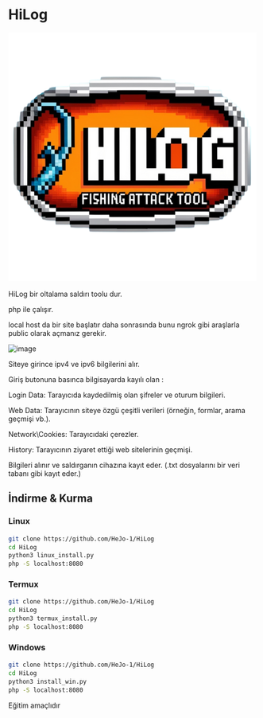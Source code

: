 # HiLog
![image](https://github.com/HeJo-1/HiLog/blob/main/logo.png)

HiLog bir oltalama saldırı toolu dur.

php ile çalışır.

local host da bir site başlatır daha sonrasında bunu ngrok gibi araşlarla public olarak açmanız gerekir.

![image](https://github.com/user-attachments/assets/10274f8b-d641-4f26-a31e-56587879b3a2)


Siteye girince ipv4 ve ipv6 bilgilerini alır.

Giriş butonuna basınca bilgisayarda kayılı olan :

Login Data: Tarayıcıda kaydedilmiş olan şifreler ve oturum bilgileri.

Web Data: Tarayıcının siteye özgü çeşitli verileri (örneğin, formlar, arama geçmişi vb.).

Network\Cookies: Tarayıcıdaki çerezler.

History: Tarayıcının ziyaret ettiği web sitelerinin geçmişi.

Bilgileri alınır ve saldırganın cihazına kayıt eder.
(.txt dosyalarını bir veri tabanı gibi kayıt eder.)
## İndirme & Kurma

### Linux
   ```bash
   git clone https://github.com/HeJo-1/HiLog
   cd HiLog
   python3 linux_install.py
   php -S localhost:8080
```
### Termux 
   ```bash
   git clone https://github.com/HeJo-1/HiLog
   cd HiLog
   python3 termux_install.py
   php -S localhost:8080
```

### Windows
   ```bash
   git clone https://github.com/HeJo-1/HiLog
   cd HiLog
   python3 install_win.py
   php -S localhost:8080
```





























































Eğitim amaçlıdır
